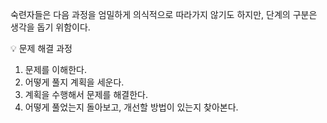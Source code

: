 숙련자들은 다음 과정을 엄밀하게 의식적으로 따라가지 않기도 하지만, 단계의 구분은 생각을 돕기 위함이다.

💡 문제 해결 과정
1. 문제를 이해한다.
2. 어떻게 풀지 계획을 세운다.
3. 계획을 수행해서 문제를 해결한다.
4. 어떻게 풀었는지 돌아보고, 개선할 방법이 있는지 찾아본다.

